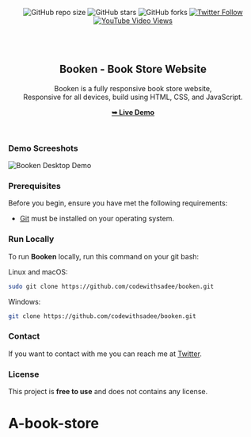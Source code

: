 <div align="center">
  
  ![GitHub repo size](https://img.shields.io/github/repo-size/codewithsadee/booken)
  ![GitHub stars](https://img.shields.io/github/stars/codewithsadee/booken?style=social)
  ![GitHub forks](https://img.shields.io/github/forks/codewithsadee/booken?style=social)
[![Twitter Follow](https://img.shields.io/twitter/follow/codewithsadee_?style=social)](https://twitter.com/intent/follow?screen_name=codewithsadee_)
  [![YouTube Video Views](https://img.shields.io/youtube/views/iHsVNWmcBAs?style=social)](https://youtu.be/iHsVNWmcBAs)

  <br />
  <br />

  <h2 align="center">Booken - Book Store Website</h2>

  Booken is a fully responsive book store website, <br />Responsive for all devices, build using HTML, CSS, and JavaScript.

  <a href="https://codewithsadee.github.io/booken/"><strong>➥ Live Demo</strong></a>

</div>

<br />

### Demo Screeshots

![Booken Desktop Demo](./readme-images/desktop.png "Desktop Demo")

### Prerequisites

Before you begin, ensure you have met the following requirements:

* [Git](https://git-scm.com/downloads "Download Git") must be installed on your operating system.

### Run Locally

To run **Booken** locally, run this command on your git bash:

Linux and macOS:

```bash
sudo git clone https://github.com/codewithsadee/booken.git
```

Windows:

```bash
git clone https://github.com/codewithsadee/booken.git
```

### Contact

If you want to contact with me you can reach me at [Twitter](https://www.twitter.com/codewithsadee).

### License

This project is **free to use** and does not contains any license.
# A-book-store
